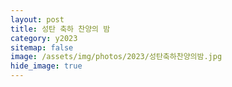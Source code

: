 ```yaml
---
layout: post
title: 성탄 축하 찬양의 밤
category: y2023
sitemap: false
image: /assets/img/photos/2023/성탄축하찬양의밤.jpg
hide_image: true
---
```


<script src="https://cdn.jsdelivr.net/npm/publicalbum@latest/embed-ui.min.js" async></script>
<div class="pa-carousel-widget" style="width:100%; height:480px; display:none;"
  data-link="https://photos.app.goo.gl/SZnwbtXLfTHJLpDC6"
  data-title="2023 성탄 축하 찬양의 밤"
  data-description="37 new items added to shared album">
  <object data="https://lh3.googleusercontent.com/pw/ABLVV85DOhBfUliI37nbYrQvcwb4jPUSAdIv9hjHhv6mABgJBFBastwHrBJZa-jhzfOisMnIkFNV_KqV0Dmpdfy2mqeu1W3J0Y2Aor8q8p8oRWuF6i-54g=w1920-h1080"></object>
  <object data="https://lh3.googleusercontent.com/pw/ABLVV8429C9Bl-SSf966_148hSgvohfpgtS1Fo9lCxddno19ydfHH6OYJQygV2dBs3EJRt9mM8y-RSx6sJZP8zJxbrcHFMMFyeujCVmXN1eMDpJforvxAQ=w1920-h1080"></object>
  <object data="https://lh3.googleusercontent.com/pw/ABLVV84njtGT5EHn3HAZHaIfJcnh0TRgTsWLB-98c0EInLJWAyIGTZBBO098Kx7Zcx19R67zz9g0WFMlK7sJ7XosN31lr6NIzSVD063htBl2t1mNuiEurw=w1920-h1080"></object>
  <object data="https://lh3.googleusercontent.com/pw/ABLVV87iFP0uNbHWoZLpOP_Vv5bYyBVS11WhVksEYi24_KPoX8CT55jl6NW4bZCcSMqZqElwTrfsU4IeXhOOKqz0YWG7nb3kB9vBXvef8xfqYJSAsmt5sw=w1920-h1080"></object>
  <object data="https://lh3.googleusercontent.com/pw/ABLVV867RnWMMufLr7qLuFNI8DkzBMntIDiD2xsgXHaSVsxYnKOCzoVIqofrTZh7--UJfCfR6H_z3j0BcdZ65wHUTwfv04OD5J-kL5lSrhgBGmJsF6a6OQ=w1920-h1080"></object>
  <object data="https://lh3.googleusercontent.com/pw/ABLVV84Cxe65TduuzxEMtSqvg2a-hN_6sLCASC3iDZszBuDgMFse2aGnLlNYYyvVF3lKNTGJApctUI_0XzEp4eUm5PkqmX9X5C0qY5eyl6LcKx2TsRT5jg=w1920-h1080"></object>
  <object data="https://lh3.googleusercontent.com/pw/ABLVV85zVZmFmQ3ku7zs8o4qefiaFIpP07kDz4glVfvyrQFEo8YnrVtbCSt8oDdRMnPek_ooKwCkrr_dYsHJuT9zHkh6UFLHH2lYoXOf6S4sR3TYdYXnkA=w1920-h1080"></object>
  <object data="https://lh3.googleusercontent.com/pw/ABLVV86Gh_H5phO25uU-VewX0LUvDloGgxVbtpzm5XT2R5wKTIUh2l9tyQXqz_Au1ZyWM50uChZR1pxI6QItyJFC1g_YxeVJu2h_N6ODMgJLW4PIlI4xwg=w1920-h1080"></object>
  <object data="https://lh3.googleusercontent.com/pw/ABLVV859zFHCxDYsdH9pfDBZj0iS0KczTQE4XqD5TPksOhHwl9Y4It_G7lMTa8UZTHbMPRFMOFOE8nmMb2eAJLab8K1__c4jtDUuFklzEmfFXIprhrJ0QA=w1920-h1080"></object>
  <object data="https://lh3.googleusercontent.com/pw/ABLVV85osUl__ctVM2dAN7HGw6PoJNkb9DHeXjpAPcMYAXqM5_6y5AZGy_4o6SspCxP6UMq9M1YUp4DfXsV6RJRSNQdsh_Z1g98zxtapq5Xf1agXA2mKiQ=w1920-h1080"></object>
  <object data="https://lh3.googleusercontent.com/pw/ABLVV846qYLt4IETqe68diphV0A3SZ16v4zCl15kMHDNWdpxJ7GRMsR5chCft_xB-J5JEG_UIjKtGlF3MpKSewfaYaDf2KGCcPqEK3A_rF36pI8WbKu3zw=w1920-h1080"></object>
  <object data="https://lh3.googleusercontent.com/pw/ABLVV84rib9y1i20Ek610kA7xT3U-nKqQXkKZH7cI0TReL4ZW-9LzAS5y6pTghK75urWbxpJRUaxveEmu3fDH4fXGGkLf9Z5FKIJ3wQ690dqzNAAaNAehA=w1920-h1080"></object>
  <object data="https://lh3.googleusercontent.com/pw/ABLVV87HxBKGWVrO52fGFxJwsmJ2jC1IIlzf2zIWeUv81oJRYdcp1brGKsA4zo80He433sEft1RamWn5lVBMSjjXzOXTpfvsc34gqyJpvwzJwDH0fjB0jg=w1920-h1080"></object>
  <object data="https://lh3.googleusercontent.com/pw/ABLVV86zWZUMgm_7qovtHjhJpCd1EzrKxaM55d1J0xfMLZGpjTBxTExrKRHctWQnQV5dZiCo5obaxt_nloTnGpSnVEq3AUwBwvZUzGp7JeuUAOdXpxY5_g=w1920-h1080"></object>
  <object data="https://lh3.googleusercontent.com/pw/ABLVV84psqNWgp-z03-ON_Zt4A1oDcFiEQiAnzV98CevdcaoY0-gfHh39rN33utLk1vZmnXXa73Mclld3tk44458rYoawLcaL4TIcnUm8tkMhSqMXL1-FQ=w1920-h1080"></object>
  <object data="https://lh3.googleusercontent.com/pw/ABLVV87kLm2v0Gd6zVrcSFKWz2dJUfJedy6Y1ZEwoNdAjofJjfFT6SiViRYw2jCtNOh7YYbCOoYqCpd91StTtYj14dThq1GGXX9qSRTVHGZhYNwSe6Xoqg=w1920-h1080"></object>
  <object data="https://lh3.googleusercontent.com/pw/ABLVV865ZBvFtXn72WZHt1lFjJZbpMpwAM5p3pJ5ttT5g76I3MgcXxlJ4-AJzHAVBlV557H8P1gtcz5hXiDv_3zSqqjXdHxsCifNGGM8HKkVwfTds5dHYQ=w1920-h1080"></object>
  <object data="https://lh3.googleusercontent.com/pw/ABLVV87B5ChQDv7BclEuTwyvi1P95BqjjhKyXWRYfkWmHcvOMLK_iT622xYnpMnhDRqGhhk0RV-NSfkdSONYevtTodY0lCA-swflqgrYxRn3ui5kvCRICw=w1920-h1080"></object>
  <object data="https://lh3.googleusercontent.com/pw/ABLVV85KZU2DdSSBsFnVDl-2UekXVRIfBasQhQD4ruoIV-FjplVjyWamZmN-mFu4hI9vIPFNhWkZHGn5yWRuaRYW_hwBXgkt0deeFrWczejtVzxpGAbMVw=w1920-h1080"></object>
  <object data="https://lh3.googleusercontent.com/pw/ABLVV86TvTsd1ichhy5-4bFPUiCv7jg4s2TgGKFXyUfC67ZOYfcnmE8iPwaAGaoeA5qYbayxNMCYtfHiDsuFZ3yi7reMNyuY-oQ5itvrxtA7pJ1DzLPBHg=w1920-h1080"></object>
  <object data="https://lh3.googleusercontent.com/pw/ABLVV87ClyayjflVSWTyZAo_bab7uahBMFoAaBYZaF4xRSfi6FmMhOh2O-0Rjcp-xzSws_4j8uXsFMILsmA_70EJjdDLkz59F69raS3kzxU73NNxnZsDZQ=w1920-h1080"></object>
  <object data="https://lh3.googleusercontent.com/pw/ABLVV84EwLKS6ljmWlrND1UfKid3ADiEg-KA4opQWoq1C0ECvfg3BUAJWbuUAKdoVmRMHgzFEt4iiLhKPlQjN6B2BkHrx7dl4toftHKVOX_62eJVAmY87Q=w1920-h1080"></object>
  <object data="https://lh3.googleusercontent.com/pw/ABLVV87E9Oy19GtEohUJ3b-s8d5IdaFnZBpkdC12OE4luCkyq3JqlaYmzs2x4nKKcIMprRvW8FGnMNVjHSvOcq63yanTjw-B3ueQ8YNpBJLzNbeNE2kMfg=w1920-h1080"></object>
  <object data="https://lh3.googleusercontent.com/pw/ABLVV848xQ5taePJ2A3-gu-rYQC3_ZFEtZ1ZxCQHuG2LLZaOzswfP9qB5gwDsUtnYLb8APkjrPZj5QFN8UJkMjEDgkuiYyhWp48Y8nPe05nRq57NlJB9Kg=w1920-h1080"></object>
  <object data="https://lh3.googleusercontent.com/pw/ABLVV87HH1HouTrmIarohpXL_ADRANrEX9GdvRWgUEHHGDI_YupSCp1mBho31TnifStCewYFmHGw5kbD_vCvLvIm5qED4un_wUxZrNtSdTbU_pLm-2Upvg=w1920-h1080"></object>
  <object data="https://lh3.googleusercontent.com/pw/ABLVV858o4T6S-8__-8b_YGf29QzCipTr_usknEfxhfBFbQ4Xc2xA3XJZoxspgxUS0dkkhZTr3dWMn95weYsM32AAg8FJ9fJZFmAlB0wZDAjSViyaxxlcg=w1920-h1080"></object>
  <object data="https://lh3.googleusercontent.com/pw/ABLVV84lksPLTc_jzAiOqKjWTgYzJe-DA95aUJY9odX3MHyOFPZ5QhkldDsKz47fcxtwhLjQZL96aQUCvjokYV1hcYj_9wFiCJ6Vm-klr9bRXqcr1JVo4w=w1920-h1080"></object>
  <object data="https://lh3.googleusercontent.com/pw/ABLVV872u2SMegiyLl1fKzih6rXqR_qZBbl_oDLJdFZr8KafknuWq-iPBYUzhPvdFkbdK6wmUvMS0rWRgrYpKkvPnlpoowSo7JHCm8-o-F2383BZaRtKRQ=w1920-h1080"></object>
  <object data="https://lh3.googleusercontent.com/pw/ABLVV84WxZ3WjPRbmqBOuknGdnyd0c6avZsdP8Q6lsVVzVJRQ73uNshsWRT5L6-CvjYjS7l5d6zIO8fs5GOJFt-itZk8BFTOMS_pIalvQXGeqn3F34aMhQ=w1920-h1080"></object>
  <object data="https://lh3.googleusercontent.com/pw/ABLVV87FzH40R5ZQuRY9sT6B0JWC-t6QTTj_8-bUmvrppEGIpSCtC5rGKKouZ9h9nAn09C7_3kFNvnl8kvfLjs1SEwSk-I8G4mbyIS8nLnvswI-MJydhNw=w1920-h1080"></object>
  <object data="https://lh3.googleusercontent.com/pw/ABLVV85GCmvLJF3pTHttgXqvnPccDyAO_jLLRZrsCLwrkDQKQVXRP1QQdiDkbF9OfrSmQxctBI8JZVyalwSopYYXPBp0pNwciSGpeJy6GJsEbj9Rt9wLww=w1920-h1080"></object>
  <object data="https://lh3.googleusercontent.com/pw/ABLVV84OwUbtrlORaWPdTK3Fefz7vIcik-mRHUChiOlOzoSSrFsjqxVX5xPPu3kBaPXRU5ictIwoJX80MATi1_KBPtKtpWSTkAu7YMwhMk1E32l2MF_u6Q=w1920-h1080"></object>
  <object data="https://lh3.googleusercontent.com/pw/ABLVV86oE_v4Q7YOdNqIDSqT4NHS9zncrqnQJViquFIKhhlJCJRO8lEefsjgZZYwLVw2u-QPZlTM8UdfqHIZMAlCX6m82Y0ukjuuM4BCEygtM0XaH_Qn_w=w1920-h1080"></object>
  <object data="https://lh3.googleusercontent.com/pw/ABLVV86bmXQI7QqsdvMSSlTmhX6gvjaKRd2_25wGTNdjJG9nAF9OqMSmi8yzMDBf8hwGp2id2_I2wWZotxYPLocu4vVsB6tqwIg-JhMbZDhS94BoY9xrMA=w1920-h1080"></object>
  <object data="https://lh3.googleusercontent.com/pw/ABLVV84K-q8WjCK6z7Oskx6WAOiUuIb0Q4fjxEsq4DfUhAnMT0D0eaOTJ6_QBsMSBwjDuT2FTyReQnRYpJyi9ERFdQscbX6hPKk0fGcdrA8DhOSKdlHdsQ=w1920-h1080"></object>
  <object data="https://lh3.googleusercontent.com/pw/ABLVV850XEwXsX6yWT4pQ6DvwKxMNXHzNFwPv1YpjujrdJ5cfF13Ca45OekwCBt--Db8H9aoVdKnnZxyBdFpk6Z9ryiuxr-KY6cixw0U7jvlld8Doy937Q=w1920-h1080"></object>
  <object data="https://lh3.googleusercontent.com/pw/ABLVV85-tqf3RHw-Tl65n_41JUsnBNXDu-bi5KWkn0-0I5BiXTf_t9zVoY5jHCv0SOjvjGqoaigA-zLijVctwuojGH-ki1l9q-GmRHrrTLhefGGJgwCAdw=w1920-h1080"></object>
</div>
